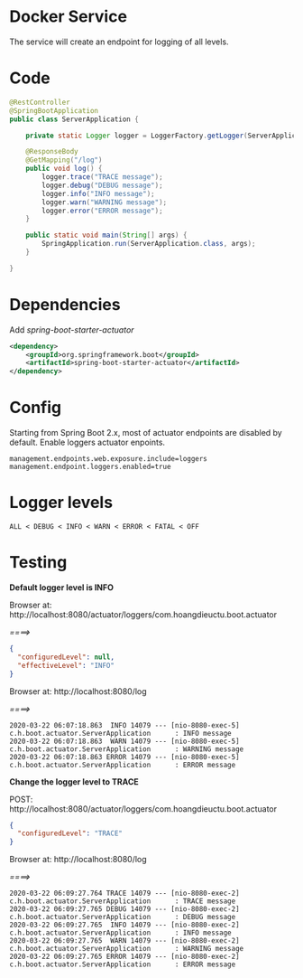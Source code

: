 # Docker Service #
The service will create an endpoint for logging of all levels.

# Code
```java
@RestController
@SpringBootApplication
public class ServerApplication {

    private static Logger logger = LoggerFactory.getLogger(ServerApplication.class);

    @ResponseBody
    @GetMapping("/log")
    public void log() {
        logger.trace("TRACE message");
        logger.debug("DEBUG message");
        logger.info("INFO message");
        logger.warn("WARNING message");
        logger.error("ERROR message");
    }

    public static void main(String[] args) {
        SpringApplication.run(ServerApplication.class, args);
    }

}
```

# Dependencies
Add *spring-boot-starter-actuator*
```xml
<dependency>
    <groupId>org.springframework.boot</groupId>
    <artifactId>spring-boot-starter-actuator</artifactId>
</dependency>
```

# Config
Starting from Spring Boot 2.x, most of actuator endpoints are disabled by default.
Enable loggers actuator enpoints.

```properties
management.endpoints.web.exposure.include=loggers
management.endpoint.loggers.enabled=true
```

# Logger levels
```
ALL < DEBUG < INFO < WARN < ERROR < FATAL < OFF
```

# Testing
**Default logger level is INFO**

Browser at: http://localhost:8080/actuator/loggers/com.hoangdieuctu.boot.actuator

*====>*
```json
{
  "configuredLevel": null,
  "effectiveLevel": "INFO"
}
```

Browser at: http://localhost:8080/log

*====>*
```
2020-03-22 06:07:18.863  INFO 14079 --- [nio-8080-exec-5] c.h.boot.actuator.ServerApplication      : INFO message
2020-03-22 06:07:18.863  WARN 14079 --- [nio-8080-exec-5] c.h.boot.actuator.ServerApplication      : WARNING message
2020-03-22 06:07:18.863 ERROR 14079 --- [nio-8080-exec-5] c.h.boot.actuator.ServerApplication      : ERROR message
```

**Change the logger level to TRACE**

POST: http://localhost:8080/actuator/loggers/com.hoangdieuctu.boot.actuator
```json
{
  "configuredLevel": "TRACE"
}
```

Browser at: http://localhost:8080/log

*====>*
```
2020-03-22 06:09:27.764 TRACE 14079 --- [nio-8080-exec-2] c.h.boot.actuator.ServerApplication      : TRACE message
2020-03-22 06:09:27.765 DEBUG 14079 --- [nio-8080-exec-2] c.h.boot.actuator.ServerApplication      : DEBUG message
2020-03-22 06:09:27.765  INFO 14079 --- [nio-8080-exec-2] c.h.boot.actuator.ServerApplication      : INFO message
2020-03-22 06:09:27.765  WARN 14079 --- [nio-8080-exec-2] c.h.boot.actuator.ServerApplication      : WARNING message
2020-03-22 06:09:27.765 ERROR 14079 --- [nio-8080-exec-2] c.h.boot.actuator.ServerApplication      : ERROR message
```